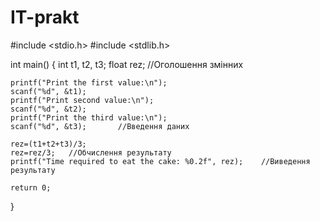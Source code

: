 # IT-prakt
#include <stdio.h>
#include <stdlib.h>

int main()
{
    int t1, t2, t3;
    float rez;               //Оголошення змінних

    printf("Print the first value:\n");
    scanf("%d", &t1);
    printf("Print second value:\n");
    scanf("%d", &t2);
    printf("Print the third value:\n");
    scanf("%d", &t3);       //Введення даних

    rez=(t1+t2+t3)/3;
    rez=rez/3;   //Обчислення результату
    printf("Time required to eat the cake: %0.2f", rez);    //Виведення результату

    return 0;
}
